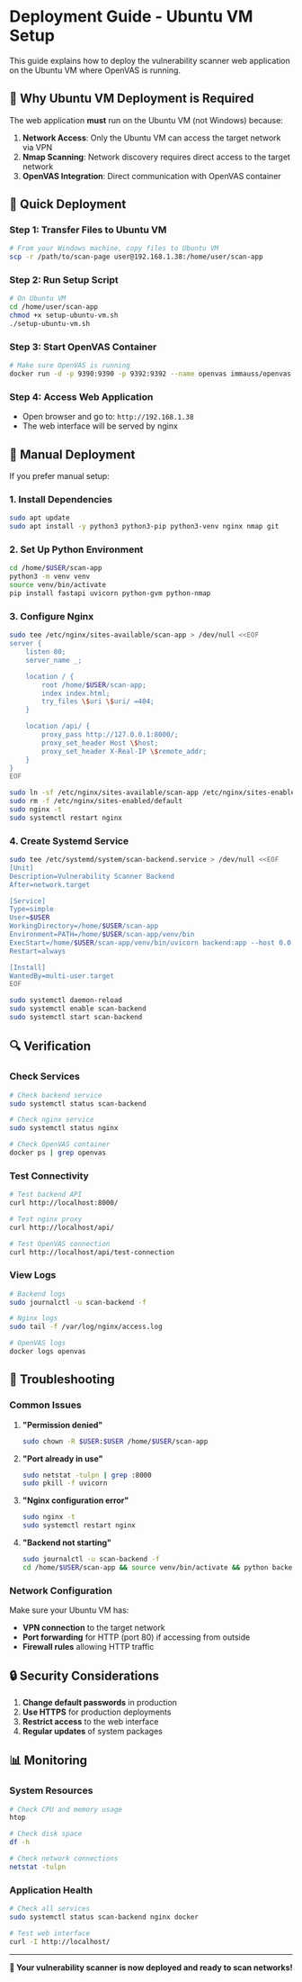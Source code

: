 # Deployment Guide - Ubuntu VM Setup

This guide explains how to deploy the vulnerability scanner web application on the Ubuntu VM where OpenVAS is running.

## 🎯 Why Ubuntu VM Deployment is Required

The web application **must** run on the Ubuntu VM (not Windows) because:

1. **Network Access**: Only the Ubuntu VM can access the target network via VPN
2. **Nmap Scanning**: Network discovery requires direct access to the target network
3. **OpenVAS Integration**: Direct communication with OpenVAS container

## 🚀 Quick Deployment

### Step 1: Transfer Files to Ubuntu VM
```bash
# From your Windows machine, copy files to Ubuntu VM
scp -r /path/to/scan-page user@192.168.1.38:/home/user/scan-app
```

### Step 2: Run Setup Script
```bash
# On Ubuntu VM
cd /home/user/scan-app
chmod +x setup-ubuntu-vm.sh
./setup-ubuntu-vm.sh
```

### Step 3: Start OpenVAS Container
```bash
# Make sure OpenVAS is running
docker run -d -p 9390:9390 -p 9392:9392 --name openvas immauss/openvas:22.4.51
```

### Step 4: Access Web Application
- Open browser and go to: `http://192.168.1.38`
- The web interface will be served by nginx

## 🔧 Manual Deployment

If you prefer manual setup:

### 1. Install Dependencies
```bash
sudo apt update
sudo apt install -y python3 python3-pip python3-venv nginx nmap git
```

### 2. Set Up Python Environment
```bash
cd /home/$USER/scan-app
python3 -m venv venv
source venv/bin/activate
pip install fastapi uvicorn python-gvm python-nmap
```

### 3. Configure Nginx
```bash
sudo tee /etc/nginx/sites-available/scan-app > /dev/null <<EOF
server {
    listen 80;
    server_name _;

    location / {
        root /home/$USER/scan-app;
        index index.html;
        try_files \$uri \$uri/ =404;
    }

    location /api/ {
        proxy_pass http://127.0.0.1:8000/;
        proxy_set_header Host \$host;
        proxy_set_header X-Real-IP \$remote_addr;
    }
}
EOF

sudo ln -sf /etc/nginx/sites-available/scan-app /etc/nginx/sites-enabled/
sudo rm -f /etc/nginx/sites-enabled/default
sudo nginx -t
sudo systemctl restart nginx
```

### 4. Create Systemd Service
```bash
sudo tee /etc/systemd/system/scan-backend.service > /dev/null <<EOF
[Unit]
Description=Vulnerability Scanner Backend
After=network.target

[Service]
Type=simple
User=$USER
WorkingDirectory=/home/$USER/scan-app
Environment=PATH=/home/$USER/scan-app/venv/bin
ExecStart=/home/$USER/scan-app/venv/bin/uvicorn backend:app --host 0.0.0.0 --port 8000
Restart=always

[Install]
WantedBy=multi-user.target
EOF

sudo systemctl daemon-reload
sudo systemctl enable scan-backend
sudo systemctl start scan-backend
```

## 🔍 Verification

### Check Services
```bash
# Check backend service
sudo systemctl status scan-backend

# Check nginx service
sudo systemctl status nginx

# Check OpenVAS container
docker ps | grep openvas
```

### Test Connectivity
```bash
# Test backend API
curl http://localhost:8000/

# Test nginx proxy
curl http://localhost/api/

# Test OpenVAS connection
curl http://localhost/api/test-connection
```

### View Logs
```bash
# Backend logs
sudo journalctl -u scan-backend -f

# Nginx logs
sudo tail -f /var/log/nginx/access.log

# OpenVAS logs
docker logs openvas
```

## 🐞 Troubleshooting

### Common Issues

1. **"Permission denied"**
   ```bash
   sudo chown -R $USER:$USER /home/$USER/scan-app
   ```

2. **"Port already in use"**
   ```bash
   sudo netstat -tulpn | grep :8000
   sudo pkill -f uvicorn
   ```

3. **"Nginx configuration error"**
   ```bash
   sudo nginx -t
   sudo systemctl restart nginx
   ```

4. **"Backend not starting"**
   ```bash
   sudo journalctl -u scan-backend -f
   cd /home/$USER/scan-app && source venv/bin/activate && python backend.py
   ```

### Network Configuration

Make sure your Ubuntu VM has:
- **VPN connection** to the target network
- **Port forwarding** for HTTP (port 80) if accessing from outside
- **Firewall rules** allowing HTTP traffic

## 🔒 Security Considerations

1. **Change default passwords** in production
2. **Use HTTPS** for production deployments
3. **Restrict access** to the web interface
4. **Regular updates** of system packages

## 📊 Monitoring

### System Resources
```bash
# Check CPU and memory usage
htop

# Check disk space
df -h

# Check network connections
netstat -tulpn
```

### Application Health
```bash
# Check all services
sudo systemctl status scan-backend nginx docker

# Test web interface
curl -I http://localhost/
```

---

**🎉 Your vulnerability scanner is now deployed and ready to scan networks!** 